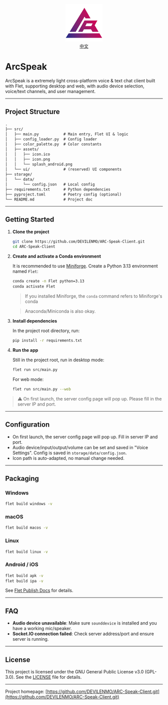 <div align="center">
  <img src="src/assets/icon.png" alt="ArcSpeak Icon" width="120"/>
</div>

<div align="center">
  <a href="./ReadMe_zh.md">中文</a>
</div>

# ArcSpeak

ArcSpeak is a extremely light cross-platform voice & text chat client built with Flet, supporting desktop and web, with audio device selection, voice/text channels, and user management.

---

## Project Structure

```
.
├── src/
│   ├── main.py           # Main entry, Flet UI & logic
│   ├── config_loader.py  # Config loader
│   ├── color_palette.py  # Color constants
│   ├── assets/
│   │   ├── icon.ico
│   │   ├── icon.png
│   │   └── splash_android.png
│   └── ui/               # (reserved) UI components
├── storage/
│   └── data/
│       └── config.json   # Local config
├── requirements.txt      # Python dependencies
├── pyproject.toml        # Poetry config (optional)
└── README.md             # Project doc
```

---

## Getting Started

1. **Clone the project**

   ```bash
   git clone https://github.com/DEVILENMO/ARC-Speak-Client.git
   cd ARC-Speak-Client
   ```

2. **Create and activate a Conda environment**

   It is recommended to use [Miniforge](https://github.com/conda-forge/miniforge). Create a Python 3.13 environment named `Flet`:

   ```bash
   conda create -n Flet python=3.13
   conda activate Flet
   ```
   > If you installed Miniforge, the `conda` command refers to Miniforge's conda

   > Anaconda/Miniconda is also okay.

3. **Install dependencies**

   In the project root directory, run:

   ```bash
   pip install -r requirements.txt
   ```

4. **Run the app**

   Still in the project root, run in desktop mode:

   ```bash
   flet run src/main.py
   ```

   For web mode:
   ```bash
   flet run src/main.py --web
   ```

> ⚠️ On first launch, the server config page will pop up. Please fill in the server IP and port.

---

## Configuration

- On first launch, the server config page will pop up. Fill in server IP and port.
- Audio device/input/output/volume can be set and saved in "Voice Settings". Config is saved in `storage/data/config.json`.
- Icon path is auto-adapted, no manual change needed.

---

## Packaging

### Windows
```bash
flet build windows -v
```
### macOS
```bash
flet build macos -v
```
### Linux
```bash
flet build linux -v
```
### Android / iOS
```bash
flet build apk -v
flet build ipa -v
```
See [Flet Publish Docs](https://flet.dev/docs/publish/) for details.

---

## FAQ

- **Audio device unavailable**: Make sure `sounddevice` is installed and you have a working mic/speaker.
- **Socket.IO connection failed**: Check server address/port and ensure server is running.

---

## License

This project is licensed under the GNU General Public License v3.0 (GPL-3.0).
See the [LICENSE](./LICENSE) file for details.

---

Project homepage: [https://github.com/DEVILENMO/ARC-Speak-Client.git](https://github.com/DEVILENMO/ARC-Speak-Client.git)